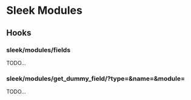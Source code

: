 # Sleek Modules

## Hooks

### sleek/modules/fields

TODO...

### sleek/modules/get_dummy_field/?type=&name=&module=

TODO...
